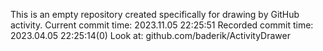 This is an empty repository created specifically for drawing by GitHub activity.
Current commit time: 2023.11.05 22:25:51
Recorded commit time: 2023.04.05 22:25:14(0)
Look at: github.com/baderik/ActivityDrawer
